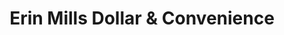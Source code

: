 ---
title: "Erin Mills Dollar & Convenience"
url: /mississauga/erin-mills-dollar-und-convenience/
shop: Lebensmittel
---